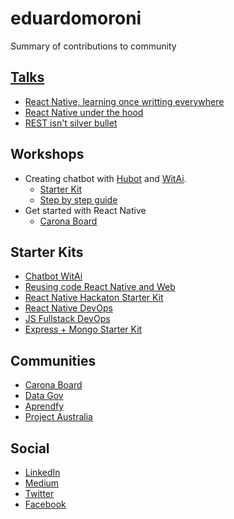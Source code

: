# eduardomoroni
Summary of contributions to community

## [Talks](https://speakerdeck.com/eduardomoroni)
- [React Native, learning once writting everywhere](https://speakerdeck.com/eduardomoroni/welcome-to-react-native-world)
- [React Native under the hood](https://speakerdeck.com/eduardomoroni/tdc-floripa-2018-react-native-por-debaixo-dos-panos)
- [REST isn't silver bullet](https://speakerdeck.com/eduardomoroni/rest-nem-sempre-e-a-melhor-opcao)

## Workshops
- Creating chatbot with [Hubot](https://hubot.github.com/) and [WitAi](https://wit.ai/).
  * [Starter Kit](https://github.com/eduardomoroni/chatbot-witai)
  * [Step by step guide](https://github.com/asserdna/chatbot_workshop/wiki)
- Get started with React Native
  * [Carona Board](https://github.com/CaronaBoard/caronaboard-native)

## Starter Kits
- [Chatbot WitAi](https://github.com/eduardomoroni/chatbot-witai)
- [Reusing code React Native and Web](https://github.com/eduardomoroni/react-reusable-clean-architecture)
- [React Native Hackaton Starter Kit](https://github.com/eduardomoroni/react-native-boilerplate)
- [React Native DevOps](https://github.com/eduardomoroni/react-native-travis-ci)
- [JS Fullstack DevOps](https://github.com/eduardomoroni/fullstack-resume)
- [Express + Mongo Starter Kit](https://github.com/eduardomoroni/express-mongoose-boilerplate)

## Communities
- [Carona Board](https://github.com/CaronaBoard/)
- [Data Gov](https://github.com/data-gov)
- [Aprendfy](https://github.com/Aprendfy/)
- [Project Australia](https://github.com/project-australia)

## Social
- [LinkedIn](https://www.linkedin.com/in/eduardomoroni/)
- [Medium](https://medium.com/@eduardomoroni)
- [Twitter](https://twitter.com/eduardomoroni)
- [Facebook](https://www.facebook.com/eduardomoroni)
